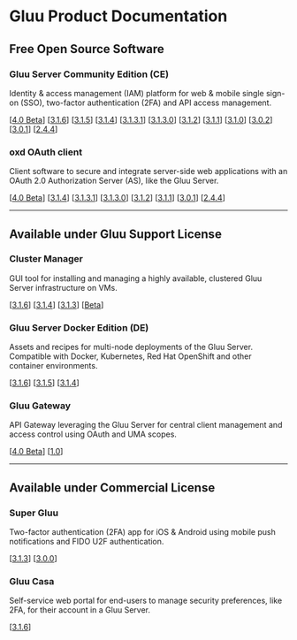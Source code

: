 # Gluu Product Documentation

## Free Open Source Software

### Gluu Server Community Edition (CE) 
Identity & access management (IAM) platform for web & mobile single sign-on (SSO), two-factor authentication (2FA) and API access management. 

[[4.0 Beta](./ce/4.0)] [[3.1.6](./ce/3.1.6)] [[3.1.5](./ce/3.1.5)] [[3.1.4](./ce/3.1.4)] [[3.1.3.1](./ce/3.1.3.1)] [[3.1.3.0](./ce/3.1.3)] [[3.1.2](./ce/3.1.2)] [[3.1.1](./ce/3.1.1)] [[3.1.0](./ce/3.1.0)] [[3.0.2](./ce/3.0.2)] [[3.0.1](./ce/3.0.1)] [[2.4.4](./ce/2.4.4)]

### oxd OAuth client
Client software to secure and integrate server-side web applications with an OAuth 2.0 Authorization Server (AS), like the Gluu Server.

[[4.0 Beta](./oxd/4.0)] [[3.1.4](./oxd/3.1.4)] [[3.1.3.1](./oxd/3.1.3.1)] [[3.1.3.0](./oxd/3.1.3)] [[3.1.2](./oxd/3.1.2)]  [[3.1.1](./oxd/3.1.1)]  [[3.0.1](./oxd/3.0.1)]  [[2.4.4](./oxd/2.4.4)]

---

## Available under Gluu Support License

### Cluster Manager 
GUI tool for installing and managing a highly available, clustered Gluu Server infrastructure on VMs.  

[[3.1.6](./cm/3.1.6)] [[3.1.4](./cm/3.1.4)] [[3.1.3](./cm/3.1.3)] [[Beta](./cm/beta)]

### Gluu Server Docker Edition (DE)
Assets and recipes for multi-node deployments of the Gluu Server. Compatible with Docker, Kubernetes, Red Hat OpenShift and other container environments.

[[3.1.6](./de/3.1.6)] [[3.1.5](./de/3.1.5)] [[3.1.4](./de/3.1.4)]

### Gluu Gateway       
API Gateway leveraging the Gluu Server for central client management and access control using OAuth and UMA scopes.

[[4.0 Beta](./gg/4.0)] [[1.0](./gg/1.0)]


---

## Available under Commercial License

### Super Gluu 
Two-factor authentication (2FA) app for iOS & Android using mobile push notifications and FIDO U2F authentication.

[[3.1.3](./supergluu/3.1.3)] [[3.0.0](./supergluu/3.0.0)]

### Gluu Casa
Self-service web portal for end-users to manage security preferences, like 2FA, for their account in a Gluu Server.  

[[3.1.6](./casa/3.1.6)]


